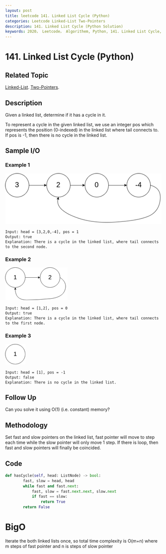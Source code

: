 ```yaml
---
layout: post
title: leetcode 141. Linked List Cycle (Python)
categories: Leetcode Linked-List Two-Pointers
description: 141. Linked List Cycle (Python Solution)
keywords: 2020， Leetcode， Algorithem, Python, 141. Linked List Cycle, zhenyu, Linked List, Two Pointer
---
```


# 141. Linked List Cycle (Python)

## Related Topic
<a href="/categories/#Linked-List" target="_blank"> Linked-List</a>.
<a href="/categories/#Two-Pointers" target="_blank"> Two-Pointers</a>.

## Description
Given a linked list, determine if it has a cycle in it.

To represent a cycle in the given linked list, we use an integer pos which represents the position (0-indexed) in the linked list where tail connects to. If pos is -1, then there is no cycle in the linked list.

## Sample I/O

### Example 1
![example1](/images/blog/circularlinkedlist.png)
```
Input: head = [3,2,0,-4], pos = 1
Output: true
Explanation: There is a cycle in the linked list, where tail connects to the second node.
```

### Example 2
![example1](/images/blog/circularlinkedlist_test2.png)
```
Input: head = [1,2], pos = 0
Output: true
Explanation: There is a cycle in the linked list, where tail connects to the first node.
```

### Example 3
![example1](/images/blog/circularlinkedlist_test3.png)
```
Input: head = [1], pos = -1
Output: false
Explanation: There is no cycle in the linked list.
```

## Follow Up
Can you solve it using O(1) (i.e. constant) memory?

## Methodology
Set fast and slow pointers on the linked list, fast pointer will move to step each time while the slow pointer will only move 1 step. If there is loop, then fast and slow pointers will finally be coincided. 

## Code
```python
def hasCycle(self, head: ListNode) -> bool:
        fast, slow = head, head
        while fast and fast.next:
            fast, slow = fast.next.next, slow.next
            if fast == slow:
                return True
        return False
```
# BigO
Iterate the both linked lists once, so total time complexity is O(m+n) where m steps of fast pointer and n is steps of slow pointer

